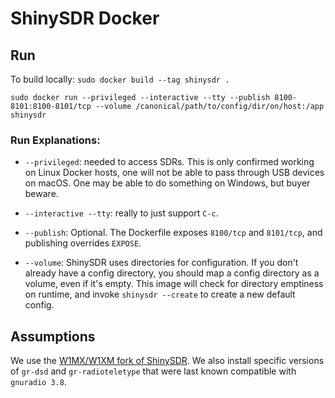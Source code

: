 # ShinySDR Docker

## Run

To build locally: `sudo docker build --tag shinysdr .`

```
sudo docker run --privileged --interactive --tty --publish 8100-8101:8100-8101/tcp --volume /canonical/path/to/config/dir/on/host:/app shinysdr
```

### Run Explanations:

- `--privileged`: needed to access SDRs. This is only confirmed working on Linux Docker hosts, one will not be able to pass through USB devices on macOS. One may be able to do something on Windows, but buyer beware.

- `--interactive --tty`: really to just support `C-c`.

- `--publish`: Optional. The Dockerfile exposes `8100/tcp` and `8101/tcp`, and publishing overrides `EXPOSE`.

- `--volume`: ShinySDR uses directories for configuration. If you don't already have a config directory, you should map a config directory as a volume, even if it's empty. This image will check for directory emptiness on runtime, and invoke `shinysdr --create` to create a new default config.

## Assumptions

We use the [W1MX/W1XM fork of ShinySDR](https://github.com/w1xm/shinysdr). We also install specific versions of `gr-dsd` and `gr-radioteletype` that were last known compatible with `gnuradio 3.8`.
